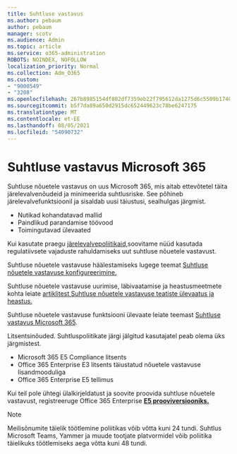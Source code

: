 ```yaml
---
title: Suhtluse vastavus
ms.author: pebaum
author: pebaum
manager: scotv
ms.audience: Admin
ms.topic: article
ms.service: o365-administration
ROBOTS: NOINDEX, NOFOLLOW
localization_priority: Normal
ms.collection: Adm_O365
ms.custom:
- "9000549"
- "3208"
ms.openlocfilehash: 267b8985154df802df7359eb22f795612da1275d6c5509b1748828f3c42051b7
ms.sourcegitcommit: b5f7da89a650d2915dc652449623c78be6247175
ms.translationtype: MT
ms.contentlocale: et-EE
ms.lasthandoff: 08/05/2021
ms.locfileid: "54090732"
---
```

# <a name="communication-compliance-in-microsoft-365"></a>Suhtluse vastavus Microsoft 365

Suhtluse nõuetele vastavus on uus Microsoft 365, mis aitab ettevõtetel täita järelevalvenõudeid ja minimeerida suhtlusriske. See põhineb järelevalvefunktsioonil ja sisaldab uusi täiustusi, sealhulgas järgmist.

- Nutikad kohandatavad mallid
- Paindlikud parandamise töövood
- Toimingutavad ülevaated

Kui kasutate praegu [järelevalvepoliitikaid,](https://docs.microsoft.com/microsoft-365/compliance/supervision-policies)soovitame nüüd kasutada regulatiivsete vajaduste rahuldamiseks uut suhtluse nõuetele vastavust.

Suhtluse nõuetele vastavuse häälestamiseks lugege teemat [Suhtluse nõuetele vastavuse konfigureerimine.](https://docs.microsoft.com/microsoft-365/compliance/communication-compliance-configure)

Suhtluse nõuetele vastavuse uurimise, läbivaatamise ja heastusmeetmete kohta leiate [artiklitest Suhtluse nõuetele vastavuse teatiste ülevaatus ja heastus.](https://docs.microsoft.com/microsoft-365/compliance/communication-compliance-investigate-remediate)

Suhtluse nõuetele vastavuse funktsiooni ülevaate leiate teemast [Suhtluse vastavus Microsoft 365](https://docs.microsoft.com/microsoft-365/compliance/communication-compliance).

Litsentsinõuded. Suhtluspoliitikate järgi jälgitud kasutajatel peab olema üks järgmistest.

- Microsoft 365 E5 Compliance litsents
- Office 365 Enterprise E3 litsents täiustatud nõuetele vastavuse lisandmooduliga
- Office 365 Enterprise E5 tellimus

Kui teil pole ühtegi ülalkirjeldatust ja soovite proovida suhtluse nõuetele vastavust, registreeruge Office 365 Enterprise **[E5 prooviversiooniks.](https://go.microsoft.com/fwlink/p/?LinkID=698279)**

> [!NOTE]
> Meilisõnumite täielik töötlemine poliitikas võib võtta kuni 24 tundi. Suhtlus Microsoft Teams, Yammer ja muude tootjate platvormidel võib poliitika täielikuks töötlemiseks aega võtta kuni 48 tundi.
